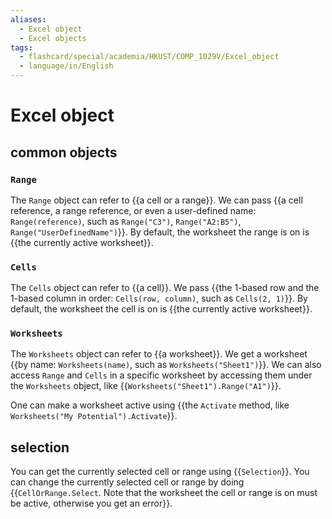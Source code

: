 ```yaml
---
aliases:
  - Excel object
  - Excel objects
tags:
  - flashcard/special/academia/HKUST/COMP_1029V/Excel_object
  - language/in/English
---
```


# Excel object

## common objects

### `Range`

The `Range` object can refer to {{a cell or a range}}. We can pass {{a cell reference, a range reference, or even a user-defined name: `Range(reference)`, such as `Range("C3")`, `Range("A2:B5")`, `Range("UserDefinedName")`}}. By default, the worksheet the range is on is {{the currently active worksheet}}. <!--SR:!2024-12-18,246,330!2024-05-05,73,310!2024-04-26,65,310-->

### `Cells`

The `Cells` object can refer to {{a cell}}. We pass {{the 1-based row and the 1-based column in order: `Cells(row, column)`, such as `Cells(2, 1)`}}. By default, the worksheet the cell is on is {{the currently active worksheet}}. <!--SR:!2024-04-18,58,310!2024-08-07,124,290!2024-10-05,173,310-->

### `Worksheets`

The `Worksheets` object can refer to {{a worksheet}}. We get a worksheet {{by name: `Worksheets(name)`, such as `Worksheets("Sheet1")`}}. We can also access `Range` and `Cells` in a specific worksheet by accessing them under the `Worksheets` object, like {{`Worksheets("Sheet1").Range("A1")`}}. <!--SR:!2024-04-25,64,310!2024-10-09,175,310!2024-09-09,154,310-->

One can make a worksheet active using {{the `Activate` method, like `Worksheets("My Potential").Activate`}}. <!--SR:!2024-05-05,48,270-->

## selection

You can get the currently selected cell or range using {{`Selection`}}. You can change the currently selected cell or range by doing {{`CellOrRange.Select`. Note that the worksheet the cell or range is on must be active, otherwise you get an error}}. <!--SR:!2024-05-02,23,290!2024-09-21,163,310-->
